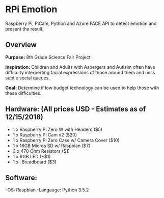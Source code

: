 # RPi Emotion
Raspberry Pi, PiCam, Python and Azure FACE API to detect emotion and present the result.

## Overview
**Purpose:** 8th Grade Science Fair Project

**Inspiration:** Children and Adults with Aspergers and Autisim often have difficulty interperting facial expressions of those around them and miss subtle social queues.


**Goal:** Determine if low budget technology can be used to help those with these difficulties.

## Hardware: (All prices USD - Estimates as of 12/15/2018)
- 1 x Raspberry Pi Zero W with Headers ($5)
- 1 x Raspberry Pi Cam v2 ($20)
- 1 x Raspberry Pi Zero Case w/ Camera Cover ($10) 
- 1 x 16GB Micros SD w/ Raspbian ($7)
- 3 x 470 Ohm Resistors ($1)
- 1 x RGB LED (~$1)
- 1 x- Breadboard ($3)

## Software:
-OS: Raspbian
-Langauge: Python 3.5.2
